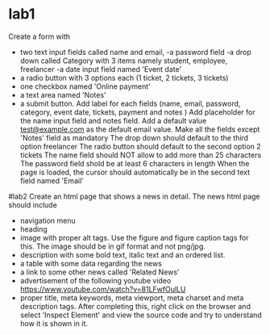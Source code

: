 # lab1
Create a form with
- two text input fields called name and email,
-a password field
-a drop down called Category with 3 items namely student, employee, freelancer
-a date input field named 'Event date'
- a radio button with 3 options each (1 ticket, 2 tickets, 3 tickets)
- one checkbox named 'Online payment'
- a text area named 'Notes'
- a submit button.
Add label for each fields (name, email, password, category, event date, tickets, payment and notes )
Add placeholder for the name input field and notes field.
Add a default value test@example.com as the default email value.
Make all the fields except 'Notes' field as mandatory
The drop down should default to the third option freelancer
The radio button should default to the second option 2 tickets
The name field should NOT allow to add more than 25 characters
The password field shold be at least 6 characters in length
When the page is loaded, the cursor should automatically be in the second text field named 'Email'

#lab2
Create an html page that shows a news in detail. The news html page should include
- navigation menu
- heading
- image with proper alt tags. Use the figure and figure caption tags for this. The image should be in gif format and not png/jpg.
- description with some bold text, italic text and an ordered list.
- a table with some data regarding the news
- a link to some other news called 'Related News'
- advertisement of the following youtube video https://www.youtube.com/watch?v=81LFwfOulLU
- proper title, meta keywords, meta viewport, meta charset and meta description tags.
After completing this, right click on the browser and select 'Inspect Element' and view the source code and try to understand how it is shown in it.
